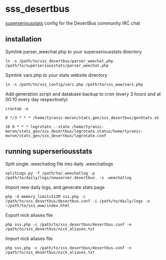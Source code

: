 # sss_desertbus
[superseriousstats](https://github.com/tommyrot/superseriousstats/) config for the DesertBus community IRC chat

## installation
Symlink parser_weechat.php to your superseriousstats directory

`ln -s /path/to/sss_desertbus/parser_weechat.php /path/to/superseriousstats/parser_weechat.php`

Symlink vars.php to your stats website directory

`ln -s /path/to/sss_config/vars.php /path/to/sss_www/vars.php`

Add generation script and database backup to cron (every 3 hours and at 00:10 every day respectively)

`crontab -e`

`0 */3 * * * /home/tyranic-moron/stats_gen/sss_desertbus/genStats.sh`

`10 0 * * * logrotate --state /home/tyranic-moron/stats_gen/sss_desertbus/logrotate.status/home/tyranic-moron/stats_gen/sss_desertbus/logrotate.conf`

## running superseriousstats
Split single .weechatlog file into daily .weechatlogs

`splitLogs.py -f /path/to/.weechatlog -p /path/to/daily/logs/newserver.desertbus. -s .weechatlog`

Import new daily logs, and generate stats page

`php -d memory_limit=512M sss.php -c /path/to/sss_desertbus/desertbus.conf -i /path/to/daily/logs -o ~/path/to/sss_www/index.html`

Export nick aliases file

`php sss.php -c /path/to/sss_desertbus/desertbus.conf -e /path/to/sss_desertbus/nick_aliases.txt`

Import nick aliases file

`php sss.php -c /path/to/sss_desertbus/desertbus.conf -n /path/to/sss_desertbus/nick_aliases.txt`
